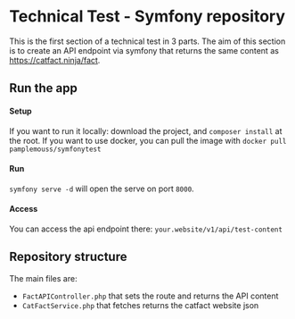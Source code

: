# Technical Test - Symfony repository
This is the first section of a technical test in 3 parts.
The aim of this section is to create an API endpoint via symfony that returns the same content as https://catfact.ninja/fact.

## Run the app
#### Setup
If you want to run it locally: download the project, and `composer install` at the root.
If you want to use docker, you can pull the image with `docker pull pamplemouss/symfonytest`
#### Run
`symfony serve -d` will open the serve on port `8000`.
#### Access
You can access the api endpoint there: `your.website/v1/api/test-content`

## Repository structure
The main files are:
- `FactAPIController.php` that sets the route and returns the API content
- `CatFactService.php` that fetches returns the catfact website json
